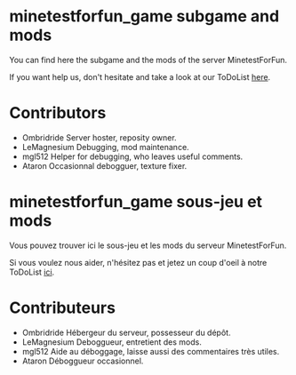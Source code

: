 minetestforfun_game subgame and mods
===================

You can find here the subgame and the mods of the server MinetestForFun.

If you want help us, don't hesitate and take a look at our ToDoList [here](https://docs.google.com/document/d/1OBEXTXPZlgmmo3DqdZa3fTr3Se424isHOOEpQOmIJDc/edit#).

Contributors
===================
- Ombridride    Server hoster, reposity owner.
- LeMagnesium   Debugging, mod maintenance.
- mgl512        Helper for debugging, who leaves useful comments.
- Ataron        Occasionnal debogguer, texture fixer.


minetestforfun_game sous-jeu et mods
===================

Vous pouvez trouver ici le sous-jeu et les mods du serveur MinetestForFun.

Si vous voulez nous aider, n'hésitez pas et jetez un coup d'oeil à notre ToDoList [ici](https://docs.google.com/document/d/1OBEXTXPZlgmmo3DqdZa3fTr3Se424isHOOEpQOmIJDc/edit#).

Contributeurs
===================
- Ombridride    Hébergeur du serveur, possesseur du dépôt.
- LeMagnesium   Deboggueur, entretient des mods.
- mgl512        Aide au déboggage, laisse aussi des commentaires très utiles.
- Ataron        Déboggueur occasionnel.
